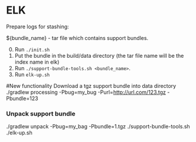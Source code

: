 # ELK

Prepare logs for stashing:

${bundle_name} - tar file which contains support bundles.

0. Run `./init.sh`
1. Put the bundle in the build/data directory (the tar file name will be the index name in elk) 
2. Run `./support-bundle-tools.sh <bundle_name>`.
3. Run `elk-up.sh`

#New functionality
Download a tgz support bundle into data directory
./gradlew processing -Pbug=my_bug -Purl=http://url.com/123.tgz -Pbundle=123

### Unpack support bundle
./gradlew unpack -Pbug=my_bag -Pbundle=1.tgz
./support-bundle-tools.sh
./elk-up.sh
